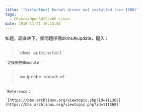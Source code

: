 ```yaml
---
title: '[Virtualbox] Kernel driver not installed (rc=-1908)'
tags:
  - Chakra/OpenSUSE/x86 Linux
date: 2016-11-21 19:13:02
---
```


如題，調查咗下，個問題係個dkms未update，鍵入：

> <pre>> 
> `dkms autoinstall`</pre>

	`之後開啓個module：`

> <pre>> 
> `modprobe vboxdrv4`> 
> </pre>

	`Reference：`

	`[https://bbs.archlinux.org/viewtopic.php?id=111368](https://bbs.archlinux.org/viewtopic.php?id=111368)`